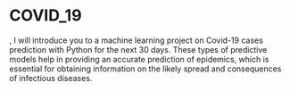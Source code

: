 # COVID_19
, I will introduce you to a machine learning project on Covid-19 cases prediction with Python for the next 30 days. These types of predictive models help in providing an accurate prediction of epidemics, which is essential for obtaining information on the likely spread and consequences of infectious diseases.
